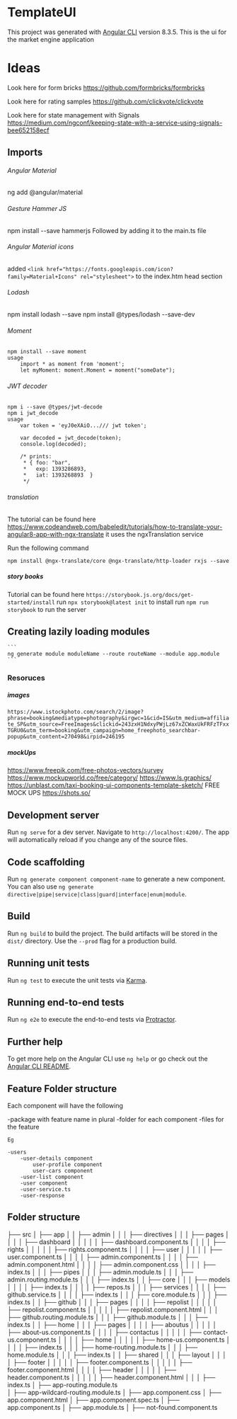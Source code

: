 # TemplateUI

This project was generated with [Angular CLI](https://github.com/angular/angular-cli) version 8.3.5.
This is the ui for the market engine application


# Ideas 
Look here for form bricks
https://github.com/formbricks/formbricks

Look here for rating samples
https://github.com/clickvote/clickvote

Look here for state management with Signals
https://medium.com/ngconf/keeping-state-with-a-service-using-signals-bee652158ecf

## Imports

###### Angular Material
ng add @angular/material

###### Gesture Hammer JS
npm install --save hammerjs
Followed by adding it to the main.ts file

###### Angular Material icons
added
`<link href="https://fonts.googleapis.com/icon?family=Material+Icons" rel="stylesheet">`
to the index.htm head section

###### Lodash
npm install lodash --save
npm install @types/lodash --save-dev

###### Moment
    npm install --save moment 
    usage 
        import * as moment from 'moment';
        let myMoment: moment.Moment = moment("someDate");

###### JWT decoder
    npm i --save @types/jwt-decode
    npm i jwt_decode
    usage 
        var token = 'eyJ0eXAiO.../// jwt token';
         
        var decoded = jwt_decode(token);
        console.log(decoded);
         
        /* prints:
         * { foo: "bar",
         *   exp: 1393286893,
         *   iat: 1393268893  }
         */
###### translation
The tutorial can be found here
https://www.codeandweb.com/babeledit/tutorials/how-to-translate-your-angular8-app-with-ngx-translate
it uses the ngxTranslation service

Run the following command
```
npm install @ngx-translate/core @ngx-translate/http-loader rxjs --save
```

##### story books
Tutorial can be found here `https://storybook.js.org/docs/get-started/install`
run ```npx storybook@latest init``` to install
run ```npm run storybook``` to run the server



## Creating lazily loading modules
    ```
    ng generate module moduleName --route routeName --module app.module
    ```

### Resoruces
##### images
`https://www.istockphoto.com/search/2/image?phrase=booking&mediatype=photography&irgwc=1&cid=IS&utm_medium=affiliate_SP&utm_source=FreeImages&clickid=243zxH1NdxyPWjLz67xZCWaxUkFRFzTFxxTGRU0&utm_term=booking&utm_campaign=home_freephoto_searchbar-popup&utm_content=270498&irpid=246195`

##### mockUps
https://www.freepik.com/free-photos-vectors/survey
https://www.mockupworld.co/free/category/
https://www.ls.graphics/
https://unblast.com/taxi-booking-ui-components-template-sketch/ FREE MOCK UPS
https://shots.so/



## Development server

Run `ng serve` for a dev server. Navigate to `http://localhost:4200/`. The app will automatically reload if you change any of the source files.

## Code scaffolding

Run `ng generate component component-name` to generate a new component. You can also use `ng generate directive|pipe|service|class|guard|interface|enum|module`.

## Build

Run `ng build` to build the project. The build artifacts will be stored in the `dist/` directory. Use the `--prod` flag for a production build.

## Running unit tests

Run `ng test` to execute the unit tests via [Karma](https://karma-runner.github.io).

## Running end-to-end tests

Run `ng e2e` to execute the end-to-end tests via [Protractor](http://www.protractortest.org/).

## Further help

To get more help on the Angular CLI use `ng help` or go check out the [Angular CLI README](https://github.com/angular/angular-cli/blob/master/README.md).

## Feature Folder structure
Each component will have the following

-package with feature name in plural
-folder for each component
-files for the feature

    Eg
    
    -users
        -user-details component
            user-profile component
            user-cars component
        -user-list component
        -user component
        -user-service.ts
        -user-response

## Folder structure

├── src
│   ├── app
│   │   ├── admin
│   │   │   ├── directives
│   │   │   ├── pages
│   │   │   │   ├── dashboard
│   │   │   │   │   ├── dashboard.component.ts
│   │   │   │   ├── rights
│   │   │   │   │   ├── rights.component.ts
│   │   │   │   ├── user
│   │   │   │   │   ├── user.component.ts
│   │   │   │   ├── admin.component.ts
│   │   │   │   ├── admin.component.html
│   │   │   │   ├── admin.component.css
│   │   │   │   ├── index.ts
│   │   │   ├── pipes
│   │   │   ├── admin.module.ts
│   │   │   ├── admin.routing.module.ts
│   │   │   ├── index.ts
│   │   ├── core
│   │   │   ├── models
│   │   │   │   ├── index.ts
│   │   │   │   ├── repos.ts
│   │   │   ├── services
│   │   │   │   ├── github.service.ts
│   │   │   │   ├── index.ts
│   │   │   ├── core.module.ts
│   │   │   ├── index.ts
│   │   ├── github
│   │   │   ├── pages
│   │   │   │   ├── repolist
│   │   │   │   │   ├── repolist.component.ts
│   │   │   │   │   ├── repolist.component.html
│   │   │   ├── github.routing.module.ts
│   │   │   ├── github.module.ts
│   │   │   ├── index.ts
│   │   ├── home
│   │   │   ├── pages
│   │   │   │   ├── aboutus
│   │   │   │   │   ├── about-us.component.ts
│   │   │   │   ├── contactus
│   │   │   │   │   ├── contact-us.component.ts
│   │   │   │   ├── home
│   │   │   │   │   ├── home-us.component.ts
│   │   │   │   ├── index.ts
│   │   │   ├── home-routing.module.ts
│   │   │   ├── home.module.ts
│   │   │   ├── index.ts
│   │   ├── shared
│   │   │   ├── layout
│   │   │   │   ├── footer
│   │   │   │   │   ├── footer.component.ts
│   │   │   │   │   ├── footer.component.html
│   │   │   │   ├── header
│   │   │   │   │   ├── header.component.ts
│   │   │   │   │   ├── header.component.html
│   │   │   ├── index.ts
│   ├── app-routing.module.ts  
│   ├── app-wildcard-routing.module.ts
│   ├── app.component.css
│   ├── app.component.html
│   ├── app.component.spec.ts
│   ├── app.component.ts
│   ├── app.module.ts
│   ├── not-found.component.ts
